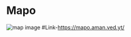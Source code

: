 # Mapo
![map image](https://miro.medium.com/max/1200/0*ok6yuDnTx4o2PSFx.png)
#Link-https://mapo.aman.ved.yt/
